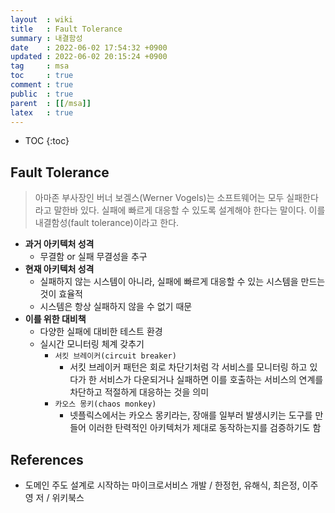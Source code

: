 ```yaml
---
layout  : wiki
title   : Fault Tolerance
summary : 내결함성
date    : 2022-06-02 17:54:32 +0900
updated : 2022-06-02 20:15:24 +0900
tag     : msa
toc     : true
comment : true
public  : true
parent  : [[/msa]]
latex   : true
---
```

* TOC
{:toc}

## Fault Tolerance

> 아마존 부사장인 버너 보겔스(Werner Vogels)는 소프트웨어는 모두 실패한다라고 말한바 있다. 실패에 빠르게 대응할 수 있도록 설계해야 한다는 말이다. 이를 내결함성(fault tolerance)이라고 한다.

- __과거 아키텍처 성격__
  - 무결함 or 실패 무결성을 추구
- __현재 아키텍처 성격__
  - 실패하지 않는 시스템이 아니라, 실패에 빠르게 대응할 수 있는 시스템을 만드는 것이 효율적
  - 시스템은 항상 실패하지 않을 수 없기 때문 
- __이를 위한 대비책__
  - 다양한 실패에 대비한 테스트 환경
  - 실시간 모니터링 체계 갖추기
    - `서킷 브레이커(circuit breaker)`
      - 서킷 브레이커 패턴은 회로 차단기처럼 각 서비스를 모니터링 하고 있다가 한 서비스가 다운되거나 실패하면 이를 호출하는 서비스의 연계를 차단하고 적절하게 대응하는 것을 의미
    - `카오스 몽키(chaos monkey)`
      - 넷플릭스에서는 카오스 몽키라는, 장애를 일부러 발생시키는 도구를 만들어 이러한 탄력적인 아키텍처가 제대로 동작하는지를 검증하기도 함
      
## References

- 도메인 주도 설계로 시작하는 마이크로서비스 개발 / 한정헌, 유해식, 최은정, 이주영 저 / 위키북스